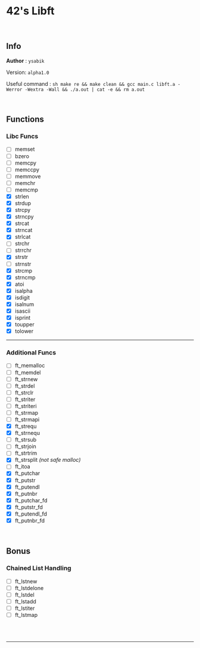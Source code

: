# 42's Libft

<br>

## Info

__Author__ : `ysabik`

Version: `alpha1.0`

Useful command :
	```sh
	make re && make clean && gcc main.c libft.a -Werror -Wextra -Wall && ./a.out | cat -e && rm a.out
	```

<br>

## Functions

### Libc Funcs

- [ ] memset
- [ ] bzero
- [ ] memcpy
- [ ] memccpy
- [ ] memmove
- [ ] memchr
- [ ] memcmp
- [X] strlen
- [X] strdup
- [X] strcpy
- [X] strncpy
- [X] strcat
- [X] strncat
- [X] strlcat
- [ ] strchr
- [ ] strrchr
- [X] strstr
- [ ] strnstr
- [X] strcmp
- [X] strncmp
- [X] atoi
- [X] isalpha
- [X] isdigit
- [X] isalnum
- [X] isascii
- [X] isprint
- [X] toupper
- [X] tolower

---

### Additional Funcs

- [ ] ft_memalloc
- [ ] ft_memdel
- [ ] ft_strnew
- [ ] ft_strdel
- [ ] ft_strclr
- [ ] ft_striter
- [ ] ft_striteri
- [ ] ft_strmap
- [ ] ft_strmapi
- [X] ft_strequ
- [X] ft_strnequ
- [ ] ft_strsub
- [ ] ft_strjoin
- [ ] ft_strtrim
- [X] ft_strsplit *(not safe malloc)*
- [ ] ft_itoa
- [X] ft_putchar
- [X] ft_putstr
- [X] ft_putendl
- [X] ft_putnbr
- [X] ft_putchar_fd
- [X] ft_putstr_fd
- [X] ft_putendl_fd
- [X] ft_putnbr_fd

<br>

## Bonus

### Chained List Handling

- [ ] ft_lstnew
- [ ] ft_lstdelone
- [ ] ft_lstdel
- [ ] ft_lstadd
- [ ] ft_lstiter
- [ ] ft_lstmap

<br>
<br>

---
